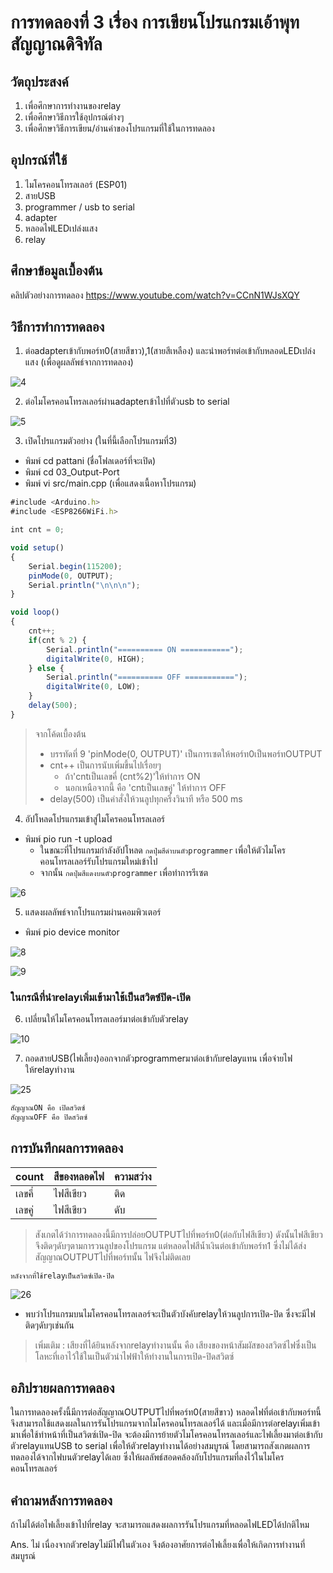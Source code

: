 # การทดลองที่ 3 เรื่อง การเขียนโปรแกรมเอ้าพุทสัญญาณดิจิทัล
## วัตถุประสงค์
1. เพื่อศึกษาการทำงานของrelay
2. เพื่อศึกษาวิธีการใช้อุปกรณ์ต่างๆ
3. เพื่อศึกษาวิธีการเขียน/อ่านค่าของโปรแกรมที่ใช้ในการทดลอง
## อุปกรณ์ที่ใช้
1. ไมโครคอนโทรลเลอร์ (ESP01)
2. สายUSB
3. programmer / usb to serial
4. adapter
5. หลอดไฟLEDเปล่งแสง
6. relay
## ศึกษาข้อมูลเบื้องต้น
คลิปตัวอย่างการทดลอง https://www.youtube.com/watch?v=CCnN1WJsXQY
## วิธีการทำการทดลอง
1. ต่อadapterเข้ากับพอร์ท0(สายสีขาว),1(สายสีเหลือง) และนำพอร์ทต่อเข้ากับหลอดLEDเปล่งแสง (เพื่อดูผลลัพธ์จากการทดลอง)

![4](https://user-images.githubusercontent.com/80879818/112313689-b4dbe080-8cda-11eb-87ca-6766a18c049f.jpg)


2. ต่อไมโครคอนโทรลเลอร์ผ่านadapterเข้าไปที่ตัวusb to serial

![5](https://user-images.githubusercontent.com/80879818/112314208-56633200-8cdb-11eb-93c1-f1e51f3d3936.jpg)

3. เปิดโปรแกรมตัวอย่าง (ในที่นี้เลือกโปรแกรมที่3)
* พิมพ์ cd pattani (ชื่อโฟลเดอร์ที่จะเปิด)
* พิมพ์ cd 03_Output-Port
* พิมพ์ vi src/main.cpp (เพื่อแสดงเนื้อหาโปรแกรม)
```javascript
#include <Arduino.h>
#include <ESP8266WiFi.h>

int cnt = 0;

void setup()
{
	Serial.begin(115200);
	pinMode(0, OUTPUT);
	Serial.println("\n\n\n");
}

void loop()
{
	cnt++;
	if(cnt % 2) {
		Serial.println("========== ON ===========");
		digitalWrite(0, HIGH);
	} else {
		Serial.println("========== OFF ===========");
		digitalWrite(0, LOW);
	}
	delay(500);
}
```
> จากโค้ดเบื้องต้น
> * บรรทัดที่ 9 'pinMode(0, OUTPUT)' เป็นการเซตให้พอร์ท0เป็นพอร์ทOUTPUT
> * cnt++ เป็นการนับเพิ่มขึ้นไปเรื่อยๆ 
>   * ถ้า'cntเป็นเลขคี่ (cnt%2)'ให้ทำการ ON
>   * นอกเหนือจากนี้ คือ 'cntเป็นเลขคู่' ให้ทำการ OFF
> * delay(500) เป็นคำสั่งให้วนลูปทุกครึ่งวินาที หรือ 500 ms
4. อัปโหลดโปรแกรมเข้าสู่ไมโครคอนโทรลเลอร์
* พิมพ์ pio run -t upload
	* ในขณะที่โปรแกรมกำลังอัปโหลด `กดปุ่มสีดำบนตัวprogrammer` เพื่อให้ตัวไมโครคอนโทรลเลอร์รับโปรแกรมใหม่เข้าไป
	* จากนั้น `กดปุ่มสีแดงบนตัวprogrammer` เพื่อทำการรีเซต

![6](https://user-images.githubusercontent.com/80879818/112324689-a0e9ac00-8ce5-11eb-8271-047e9967333e.jpg)

5. แสดงผลลัพธ์จากโปรแกรมผ่านคอมพิวเตอร์
* พิมพ์ pio device monitor

![8](https://user-images.githubusercontent.com/80879818/112325198-0fc70500-8ce6-11eb-94f4-dceb2795eaaa.jpg)

![9](https://user-images.githubusercontent.com/80879818/112326829-739dfd80-8ce7-11eb-909d-d92354b642c8.jpg)

### ในกรณีที่นำrelayเพิ่มเข้ามาใช้เป็นสวิตซ์ปิด-เปิด
6. เปลี่ยนให้ไมโครคอนโทรลเลอร์มาต่อเข้ากับตัวrelay 

![10](https://user-images.githubusercontent.com/80879818/112331270-59feb500-8ceb-11eb-9a35-df8bfa024abf.jpg)

7. ถอดสายUSB(ไฟเลี้ยง)ออกจากตัวprogrammerมาต่อเข้ากับrelayแทน เพื่อจ่ายไฟให้relayทำงาน

![25](https://user-images.githubusercontent.com/80879818/112331965-f1640800-8ceb-11eb-81dc-b78661f2417b.jpg)

```javascript
สัญญาณON คือ เปิดสวิตซ์
สัญญาณOFF คือ ปิดสวิตซ์
```
## การบันทึกผลการทดลอง
count | สีของหลอดไฟ | ความสว่าง
----- | ----------- | -------
เลขคี่ | ไฟสีเขียว | ติด
เลขคู่ | ไฟสีเขียว | ดับ
> สังเกตได้ว่าการทดลองนี้มีการปล่อยOUTPUTไปที่พอร์ท0(ต่อกับไฟสีเขียว) ดังนั้นไฟสีเขียวจึงติดๆดับๆตามการวนลูปของโปรแกรม แต่หลอดไฟสีน้ำเงินต่อเข้ากับพอร์ท1 ซึ่งไม่ได้ส่งสัญญาณOUTPUTไปที่พอร์ทนั้น ไฟจึงไม่ติดเลย

`หลังจากที่ใช้relayเป็นสวิตซ์เปิด-ปิด`

![26](https://user-images.githubusercontent.com/80879818/112334036-b236b680-8ced-11eb-93a7-01ed68d90c2f.jpg)

* พบว่าโปรแกรมบนไมโครคอนโทรลเลอร์จะเป็นตัวบังคับrelayให้วนลูปการเปิด-ปิด ซึ่งจะมีไฟติดๆดับๆเช่นกัน
> เพิ่มเติม : เสียงที่ได้ยินหลังจากrelayทำงานนั้น คือ เสียงของหน้าสัมผัสของสวิตซ์ไฟซึ่งเป็นโลหะที่เอาไว้ใช้ในเป็นตัวนำไฟฟ้าให้ทำงานในการเปิด-ปิดสวิตซ์
## อภิปรายผลการทดลอง
ในการทดลองครั้งนี้มีการต่อสัญญาณOUTPUTไปที่พอร์ท0(สายสีขาว) หลอดไฟที่ต่อเข้ากับพอร์ทนี้จึงสามารถใช้แสดงผลในการรันโปรแกรมจากไมโครคอนโทรลเลอร์ได้ และเมื่อมีการต่อrelayเพิ่มเข้ามาเพื่อใช้ทำหน้าที่เป็นสวิตซ์เปิด-ปิด จะต้องมีการย้ายตัวไมโครคอนโทรลเลอร์และไฟเลี้ยงมาต่อเข้ากับตัวrelayแทนUSB to serial เพื่อให้ตัวrelayทำงานได้อย่างสมบูรณ์ โดยสามารถสังเกตผลการทดลองได้จากไฟบนตัวrelayได้เลย ซึ่งให้ผลลัพธ์สอดคล้องกับโปรแกรมที่ลงไว้ในไมโครคอนโทรลเลอร์
## คำถามหลังการทดลอง
ถ้าไม่ได้ต่อไฟเลี้ยงเข้าไปที่relay จะสามารถแสดงผลการรันโปรแกรมที่หลอดไฟLEDได้ปกติไหม

Ans. ไม่ เนื่องจากตัวrelayไม่มีไฟในตัวเอง จึงต้องอาศัยการต่อไฟเลี้ยงเพื่อให้เกิดการทำงานที่สมบูรณ์
